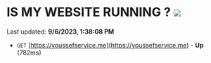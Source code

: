 # IS MY WEBSITE RUNNING ? [![](https://img.shields.io/static/v1?label=Sponsor&message=%E2%9D%A4&logo=GitHub&color=%23fe8e86)](https://github.com/sponsors/<username>)

Last updated: **9/6/2023, 1:38:08 PM**

- `GET` [https://youssefservice.me](https://youssefservice.me) - **Up** (782ms)
